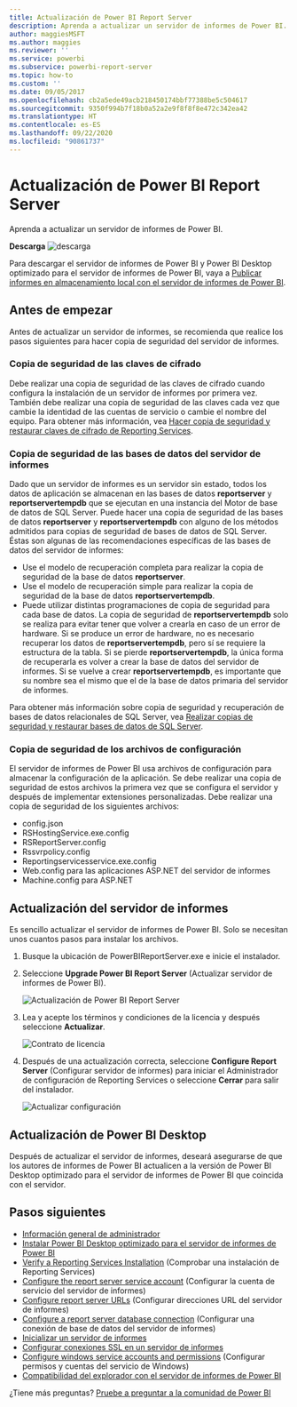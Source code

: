 ```yaml
---
title: Actualización de Power BI Report Server
description: Aprenda a actualizar un servidor de informes de Power BI.
author: maggiesMSFT
ms.author: maggies
ms.reviewer: ''
ms.service: powerbi
ms.subservice: powerbi-report-server
ms.topic: how-to
ms.custom: ''
ms.date: 09/05/2017
ms.openlocfilehash: cb2a5ede49acb218450174bbf77388be5c504617
ms.sourcegitcommit: 9350f994b7f18b0a52a2e9f8f8f8e472c342ea42
ms.translationtype: HT
ms.contentlocale: es-ES
ms.lasthandoff: 09/22/2020
ms.locfileid: "90861737"
---
```

# <a name="upgrade-power-bi-report-server"></a>Actualización de Power BI Report Server

Aprenda a actualizar un servidor de informes de Power BI.

 **Descarga** ![descarga](media/upgrade/download.png "descarga")

Para descargar el servidor de informes de Power BI y Power BI Desktop optimizado para el servidor de informes de Power BI, vaya a [Publicar informes en almacenamiento local con el servidor de informes de Power BI](https://powerbi.microsoft.com/report-server/).

## <a name="before-you-begin"></a>Antes de empezar

Antes de actualizar un servidor de informes, se recomienda que realice los pasos siguientes para hacer copia de seguridad del servidor de informes.

### <a name="backing-up-the-encryption-keys"></a>Copia de seguridad de las claves de cifrado

Debe realizar una copia de seguridad de las claves de cifrado cuando configura la instalación de un servidor de informes por primera vez. También debe realizar una copia de seguridad de las claves cada vez que cambie la identidad de las cuentas de servicio o cambie el nombre del equipo. Para obtener más información, vea [Hacer copia de seguridad y restaurar claves de cifrado de Reporting Services](/sql/reporting-services/install-windows/ssrs-encryption-keys-back-up-and-restore-encryption-keys).

### <a name="backing-up-the-report-server-databases"></a>Copia de seguridad de las bases de datos del servidor de informes

Dado que un servidor de informes es un servidor sin estado, todos los datos de aplicación se almacenan en las bases de datos **reportserver** y **reportservertempdb** que se ejecutan en una instancia del Motor de base de datos de SQL Server. Puede hacer una copia de seguridad de las bases de datos **reportserver** y **reportservertempdb** con alguno de los métodos admitidos para copias de seguridad de bases de datos de SQL Server. Éstas son algunas de las recomendaciones específicas de las bases de datos del servidor de informes:

* Use el modelo de recuperación completa para realizar la copia de seguridad de la base de datos **reportserver**.
* Use el modelo de recuperación simple para realizar la copia de seguridad de la base de datos **reportservertempdb**.
* Puede utilizar distintas programaciones de copia de seguridad para cada base de datos. La copia de seguridad de **reportservertempdb** solo se realiza para evitar tener que volver a crearla en caso de un error de hardware. Si se produce un error de hardware, no es necesario recuperar los datos de **reportservertempdb**, pero sí se requiere la estructura de la tabla. Si se pierde **reportservertempdb**, la única forma de recuperarla es volver a crear la base de datos del servidor de informes. Si se vuelve a crear **reportservertempdb**, es importante que su nombre sea el mismo que el de la base de datos primaria del servidor de informes.

Para obtener más información sobre copia de seguridad y recuperación de bases de datos relacionales de SQL Server, vea [Realizar copias de seguridad y restaurar bases de datos de SQL Server](/sql/relational-databases/backup-restore/back-up-and-restore-of-sql-server-databases).

### <a name="backing-up-the-configuration-files"></a>Copia de seguridad de los archivos de configuración

El servidor de informes de Power BI usa archivos de configuración para almacenar la configuración de la aplicación. Se debe realizar una copia de seguridad de estos archivos la primera vez que se configura el servidor y después de implementar extensiones personalizadas. Debe realizar una copia de seguridad de los siguientes archivos:

* config.json
* RSHostingService.exe.config
* RSReportServer.config
* Rssvrpolicy.config
* Reportingservicesservice.exe.config
* Web.config para las aplicaciones ASP.NET del servidor de informes
* Machine.config para ASP.NET

## <a name="upgrade-the-report-server"></a>Actualización del servidor de informes

Es sencillo actualizar el servidor de informes de Power BI. Solo se necesitan unos cuantos pasos para instalar los archivos.

1. Busque la ubicación de PowerBIReportServer.exe e inicie el instalador.

2. Seleccione **Upgrade Power BI Report Server** (Actualizar servidor de informes de Power BI).

    ![Actualización de Power BI Report Server](media/upgrade/reportserver-upgrade1.png "Actualización de Power BI Report Server")

3. Lea y acepte los términos y condiciones de la licencia y después seleccione **Actualizar**.

    ![Contrato de licencia](media/upgrade/reportserver-upgrade-eula.png "Contrato de licencia")

4. Después de una actualización correcta, seleccione **Configure Report Server** (Configurar servidor de informes) para iniciar el Administrador de configuración de Reporting Services o seleccione **Cerrar** para salir del instalador.

    ![Actualizar configuración](media/upgrade/reportserver-upgrade-configure.png)

## <a name="upgrade-power-bi-desktop"></a>Actualización de Power BI Desktop

Después de actualizar el servidor de informes, deseará asegurarse de que los autores de informes de Power BI actualicen a la versión de Power BI Desktop optimizado para el servidor de informes de Power BI que coincida con el servidor.

## <a name="next-steps"></a>Pasos siguientes

* [Información general de administrador](admin-handbook-overview.md)  
* [Instalar Power BI Desktop optimizado para el servidor de informes de Power BI](install-powerbi-desktop.md)  
* [Verify a Reporting Services Installation](/sql/reporting-services/install-windows/verify-a-reporting-services-installation) (Comprobar una instalación de Reporting Services)  
* [Configure the report server service account](/sql/reporting-services/install-windows/configure-the-report-server-service-account-ssrs-configuration-manager) (Configurar la cuenta de servicio del servidor de informes)  
* [Configure report server URLs](/sql/reporting-services/install-windows/configure-report-server-urls-ssrs-configuration-manager) (Configurar direcciones URL del servidor de informes)  
* [Configure a report server database connection](/sql/reporting-services/install-windows/configure-a-report-server-database-connection-ssrs-configuration-manager) (Configurar una conexión de base de datos del servidor de informes)  
* [Inicializar un servidor de informes](/sql/reporting-services/install-windows/ssrs-encryption-keys-initialize-a-report-server)  
* [Configurar conexiones SSL en un servidor de informes](/sql/reporting-services/security/configure-ssl-connections-on-a-native-mode-report-server)  
* [Configure windows service accounts and permissions](/sql/database-engine/configure-windows/configure-windows-service-accounts-and-permissions) (Configurar permisos y cuentas del servicio de Windows)  
* [Compatibilidad del explorador con el servidor de informes de Power BI](browser-support.md)

¿Tiene más preguntas? [Pruebe a preguntar a la comunidad de Power BI](https://community.powerbi.com/)
